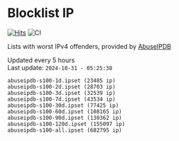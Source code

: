 # Blocklist IP

[![Hits](https://hits.seeyoufarm.com/api/count/incr/badge.svg?url=https%3A%2F%2Fgithub.com%2Fborestad%2Fblocklist-ip%2F&count_bg=%2379C83D&title_bg=%23555555&icon=&icon_color=%23E7E7E7&title=hits&edge_flat=false)](https://hits.seeyoufarm.com)  ![CI](https://img.shields.io/github/workflow/status/borestad/blocklist-ip/CI?style=flat-square)

Lists with worst IPv4 offenders, provided by [AbuseIPDB](https://www.abuseipdb.com/)

<!-- FOOTER-PLACEHOLDER -->
Updated every 5 hours<br>
Last update: `2024-10-31 - 05:25:38`
```
abuseipdb-s100-1d.ipset (23485 ip)
abuseipdb-s100-2d.ipset (28703 ip)
abuseipdb-s100-3d.ipset (32539 ip)
abuseipdb-s100-7d.ipset (43534 ip)
abuseipdb-s100-30d.ipset (77425 ip)
abuseipdb-s100-60d.ipset (108165 ip)
abuseipdb-s100-90d.ipset (130362 ip)
abuseipdb-s100-120d.ipset (155097 ip)
abuseipdb-s100-all.ipset (682795 ip)
```
